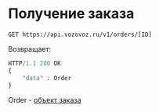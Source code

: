 # Получение заказа

`GET https://api.vozovoz.ru/v1/orders/[ID]`

Возвращает:

```js
HTTP/1.1 200 OK
{
    "data" : Order
}
```
Order - [объект заказа](order_object)
